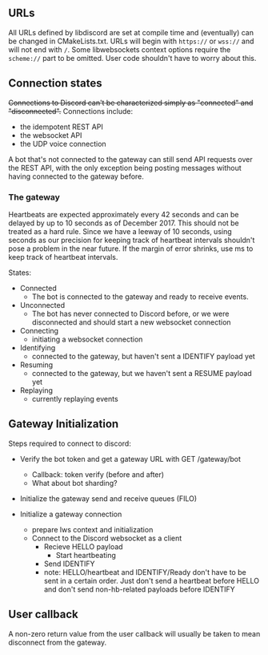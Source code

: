## URLs
All URLs defined by libdiscord are set at compile time and (eventually) can be changed in CMakeLists.txt.
URLs will begin with ``https://`` or ``wss://`` and will not end with ``/``. Some libwebsockets context options require 
the `scheme://` part to be omitted. User code shouldn't have to worry about this.

## Connection states
~~Connections to Discord can't be characterized simply as "connected" and "disconnected".~~ Connections include:
* the idempotent REST API
* the websocket API
* the UDP voice connection

A bot that's not connected to the gateway can still send API requests over the REST API, with the only
exception being posting messages without having connected to the gateway before. 

### The gateway
Heartbeats are expected approximately every 42 seconds and can be delayed by up to 10 seconds
as of December 2017. This should not be treated as a hard rule. Since we have a leeway of 10 seconds,
using seconds as our precision for keeping track of heartbeat intervals shouldn't pose a problem in the near future.
If the margin of error shrinks, use ms to keep track of heartbeat intervals.

States:
* Connected
  * The bot is connected to the gateway and ready to receive events.
* Unconnected
  * The bot has never connected to Discord before, or we were disconnected and should start a new websocket connection
* Connecting
  * initiating a websocket connection
* Identifying
  * connected to the gateway, but haven't sent a IDENTIFY payload yet
* Resuming
  * connected to the gateway, but we haven't sent a RESUME payload yet
* Replaying
  * currently replaying events

## Gateway Initialization
Steps required to connect to discord:
* Verify the bot token and get a gateway URL with GET /gateway/bot
    * Callback: token verify (before and after)
    * What about bot sharding?
    
* Initialize the gateway send and receive queues (FILO)
* Initialize a gateway connection
    * prepare lws context and initialization
    * Connect to the Discord websocket as a client
        * Recieve HELLO payload
            * Start heartbeating
        * Send IDENTIFY
        * note: HELLO/heartbeat and IDENTIFY/Ready don't have to be sent in a certain order.
        Just don't send a heartbeat before HELLO and don't send non-hb-related payloads before IDENTIFY
    
## User callback
A non-zero return value from the user callback will usually be taken to mean disconnect from the gateway.